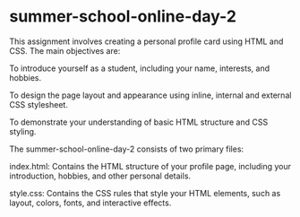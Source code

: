 # summer-school-online-day-2
This assignment involves creating a personal profile card using HTML and CSS. The main objectives are:

To introduce yourself as a student, including your name, interests, and hobbies.

To design the page layout and appearance using inline, internal and  external CSS stylesheet.

To demonstrate your understanding of basic HTML structure and CSS styling.

The summer-school-online-day-2 consists of two primary files:

index.html: Contains the HTML structure of your profile page, including your introduction, hobbies, and other personal details.

style.css: Contains the CSS rules that style your HTML elements, such as layout, colors, fonts, and interactive effects.
